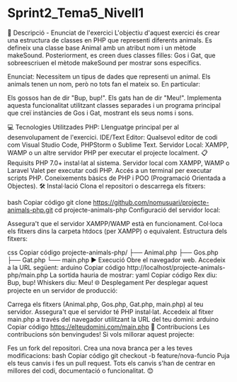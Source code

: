 # Sprint2_Tema5_Nivell1

📄 Descripció - Enunciat de l'exercici
L'objectiu d'aquest exercici és crear una estructura de classes en PHP que representi diferents animals. Es defineix una classe base Animal amb un atribut nom i un mètode makeSound. Posteriorment, es creen dues classes filles: Gos i Gat, que sobreescriuen el mètode makeSound per mostrar sons específics.

Enunciat:
Necessitem un tipus de dades que representi un animal. Els animals tenen un nom, però no tots fan el mateix so. En particular:

Els gossos han de dir "Bup, bup!".
Els gats han de dir "Meu!".
Implementa aquesta funcionalitat utilitzant classes separades i un programa principal que creï instàncies de Gos i Gat, mostrant els seus noms i sons.

💻 Tecnologies Utilitzades
PHP: Llenguatge principal per al desenvolupament de l'exercici.
IDE/Text Editor: Qualsevol editor de codi com Visual Studio Code, PHPStorm o Sublime Text.
Servidor Local: XAMPP, WAMP o un altre servidor PHP per executar el projecte localment.
📋 Requisits
PHP 7.0+ instal·lat al sistema.
Servidor local com XAMPP, WAMP o Laravel Valet per executar codi PHP.
Accés a un terminal per executar scripts PHP.
Coneixements bàsics de PHP i POO (Programació Orientada a Objectes).
🛠️ Instal·lació
Clona el repositori o descarrega els fitxers:

bash
Copiar código
git clone https://github.com/nomusuari/projecte-animals-php.git
cd projecte-animals-php
Configuració del servidor local:

Assegura't que el servidor XAMPP/WAMP està en funcionament.
Col·loca els fitxers dins la carpeta htdocs (per XAMPP) o equivalent.
Estructura dels fitxers:

css
Copiar código
projecte-animals-php/
├── Animal.php
├── Gos.php
├── Gat.php
└── main.php
▶️ Execució
Obre el navegador web.
Accedeix a la URL següent:
arduino
Copiar código
http://localhost/projecte-animals-php/main.php
La sortida hauria de mostrar:
yaml
Copiar código
Rex diu: Bup, bup!
Whiskers diu: Meu!
🌐 Desplegament
Per desplegar aquest projecte en un servidor de producció:

Carrega els fitxers (Animal.php, Gos.php, Gat.php, main.php) al teu servidor.
Assegura't que el servidor té PHP instal·lat.
Accedeix al fitxer main.php a través del navegador utilitzant la URL del teu domini:
arduino
Copiar código
https://elteudomini.com/main.php
🤝 Contribucions
Les contribucions són benvingudes! Si vols millorar aquest projecte:

Fes un fork del repositori.
Crea una nova branca per a les teves modificacions:
bash
Copiar código
git checkout -b feature/nova-funcio
Puja els teus canvis i fes un pull request.
Tots els canvis s'han de centrar en millores del codi, documentació o funcionalitat. 😊